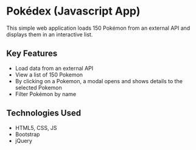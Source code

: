 # Pokédex (Javascript App)
This simple web application loads 150 Pokémon from an external API and displays them in an interactive list.

## Key Features
-   Load data from an external API
-   View a list of 150 Pokemon
-   By clicking on a Pokemon, a modal opens and shows details to the selected Pokemon
-   Filter Pokémon by name

## Technologies Used
- HTML5, CSS, JS
- Bootstrap
- jQuery